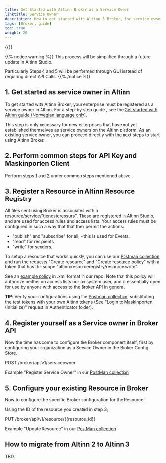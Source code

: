 ```yaml
---
title: Get Started with Altinn Broker as a Service Owner
linktitle: Service Owner
description: How to get started with Altinn 3 Broker, for service owners
tags: [Broker, guide]
toc: true
weight: 20
---
```


{{<children />}}

{{% notice warning  %}}
This process will be simplified through a future update in Altinn Studio.

Particularly Steps 4 and 5 will be performed through GUI instead of requiring direct API Calls.
{{% /notice %}}

## 1. Get started as service owner in Altinn

To get started with Altinn Broker, your enterprise must be registered as a service owner in Altinn. For a step-by-step guide , see the
[Get started with Altinn guide (Norwegian language only)](https://www.altinndigital.no/kom-i-gang/guide-kom-i-gang-med-altinn/).

This step is only necessary for new enterprises that have not yet established themselves as service owners on the Altinn platform. As an existing service owner, you can proceed directly with the next steps to start using Altinn Broker.

## 2. Perform common steps for API Key and Maskinporten Client

Perform steps [1](/#1-get-an-altinn-broker-api-key) and [2](/#2-register-your-maskinporten-client-with-correct-scopes) under common steps mentioned above.

## 3. Register a Resource in Altinn Resource Registry

All files sent using Broker is associated with a resource/service/"tjenesteressurs". These are registered in Altinn Studio, and are used for access rules and access lists.
Your access rules must be configured in such a way that that they permit the actions:

- "publish" and "subscribe" for all, - this is used for Events.
- "read" for recipients
- "write" for senders.

To setup a resource that works quickly, you can use our [Postman collection](https://github.com/Altinn/altinn-broker/blob/main/altinn3-broker-postman-collection.json) and run the requests "Create resource" and "Create resource policy" with a token that has the scope "altinn:resourceregistry/resource.write".

See an [example policy](https://github.com/Altinn/altinn-broker/blob/main/Test/Altinn.Broker.Tests/Data/BasePolicy.xml) in .xml format in our repo. Note that this policy will authorize neither on access lists nor on system user, and is essentially open for use by anyone with access to the Broker API in general.

**TIP**: Verify your configurations using the [Postman collection](https://github.com/Altinn/altinn-broker/blob/main/altinn3-broker-postman-collection.json), substituting the test tokens with your own Altinn tokens (See "Login to Maskinporten (Initialize)" request in Authenticator folder).

## 4. Register yourself as a Service owner in Broker API

Now the time has come to configure the Broker component itself, first by configuring your organization as a Service Owner in the Broker Config Store.

POST /broker/api/v1/serviceowner

Example "Register Service Owner" in our [PostMan collection](https://github.com/Altinn/altinn-broker/blob/main/altinn3-broker-postman-collection.json)

## 5. Configure your existing Resource in Broker

Now to configure the specific Broker configuration for the Resource.

Using the ID of the resource you created in step 3;

PUT /broker/api/v1/resource/{{resource_id}}

Example "Update Resource" in our [PostMan collection](https://github.com/Altinn/altinn-broker/blob/main/altinn3-broker-postman-collection.json)

## How to migrate from  Altinn 2 to Altinn 3

TBD.
